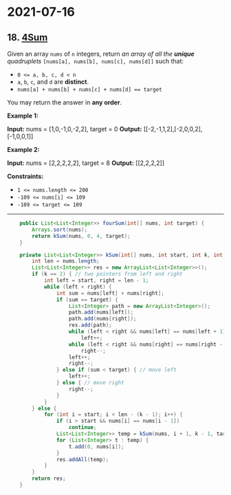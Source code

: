 # 2021-07-16

## 18. [4Sum](https://leetcode.com/problems/4sum/)

Given an array `nums` of `n` integers, return _an array of all the **unique** quadruplets_ `[nums[a], nums[b], nums[c], nums[d]]` such that:

- `0 <= a, b, c, d < n`
- `a`, `b`, `c`, and `d` are **distinct**.
- `nums[a] + nums[b] + nums[c] + nums[d] == target`

You may return the answer in **any order**.

**Example 1:**

**Input:** nums = \[1,0,-1,0,-2,2\], target = 0
**Output:** \[\[-2,-1,1,2\],\[-2,0,0,2\],\[-1,0,0,1\]\]

**Example 2:**

**Input:** nums = \[2,2,2,2,2\], target = 8
**Output:** \[\[2,2,2,2\]\]

**Constraints:**

- `1 <= nums.length <= 200`
- `-109 <= nums[i] <= 109`
- `-109 <= target <= 109`

---

```java
    public List<List<Integer>> fourSum(int[] nums, int target) {
        Arrays.sort(nums);
        return kSum(nums, 0, 4, target);
    }

    private List<List<Integer>> kSum(int[] nums, int start, int k, int target) {
        int len = nums.length;
        List<List<Integer>> res = new ArrayList<List<Integer>>();
        if (k == 2) { // two pointers from left and right
            int left = start, right = len - 1;
            while (left < right) {
                int sum = nums[left] + nums[right];
                if (sum == target) {
                    List<Integer> path = new ArrayList<Integer>();
                    path.add(nums[left]);
                    path.add(nums[right]);
                    res.add(path);
                    while (left < right && nums[left] == nums[left + 1])
                        left++;
                    while (left < right && nums[right] == nums[right - 1])
                        right--;
                    left++;
                    right--;
                } else if (sum < target) { // move left
                    left++;
                } else { // move right
                    right--;
                }
            }
        } else {
            for (int i = start; i < len - (k - 1); i++) {
                if (i > start && nums[i] == nums[i - 1])
                    continue;
                List<List<Integer>> temp = kSum(nums, i + 1, k - 1, target - nums[i]);
                for (List<Integer> t : temp) {
                    t.add(0, nums[i]);
                }
                res.addAll(temp);
            }
        }
        return res;
    }
```
